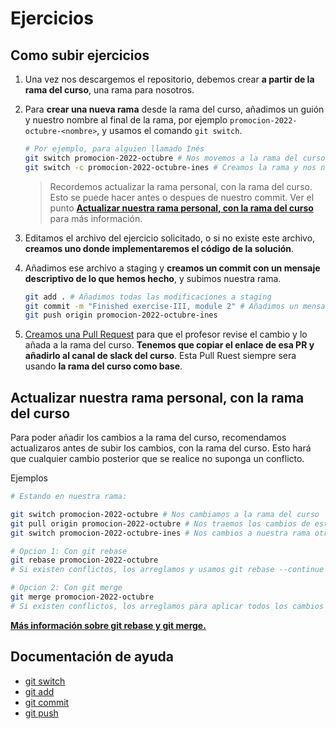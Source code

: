 # Ejercicios

## Como subir ejercicios

1. Una vez nos descargemos el repositorio, debemos crear **a partir de la rama del curso**, una rama para nosotros.
2. Para **crear una nueva rama** desde la rama del curso, añadimos un guión y nuestro nombre al final de la rama, por ejemplo `promocion-2022-octubre-<nombre>`, y usamos el comando `git switch`.

   ```bash
   # Por ejemplo, para alguien llamado Inés
   git switch promocion-2022-octubre # Nos movemos a la rama del curso.
   git switch -c promocion-2022-octubre-ines # Creamos la rama y nos novemos a ella.
   ```

   > Recordemos actualizar la rama personal, con la rama del curso. Esto se puede hacer antes o despues de nuestro commit. Ver el punto [**Actualizar nuestra rama personal, con la rama del curso**](#actualizar-nuestra-rama-personal-con-la-rama-del-curso) para más información.

3. Editamos el archivo del ejercicio solicitado, o si no existe este archivo, **creamos uno donde implementaremos el código de la solución**.
4. Añadimos ese archivo a staging y **creamos un commit con un mensaje descriptivo de lo que hemos hecho**, y subimos nuestra rama.

   ```bash
   git add . # Añadimos todas las modificaciones a staging
   git commit -m "Finished exercise-III, module 2" # Añadimos un mensaje descriptivo
   git push origin promocion-2022-octubre-ines
   ```

5. [Creamos una Pull Request](https://docs.github.com/es/pull-requests/collaborating-with-pull-requests/proposing-changes-to-your-work-with-pull-requests/creating-a-pull-request) para que el profesor revise el cambio y lo añada a la rama del curso. **Tenemos que copiar el enlace de esa PR y añadirlo al canal de slack del curso**. Esta Pull Ruest siempre sera usando **la rama del curso como base**.

## Actualizar nuestra rama personal, con la rama del curso

Para poder añadir los cambios a la rama del curso, recomendamos actualizaros antes de subir los cambios, con la rama del curso. Esto hará que cualquier cambio posterior que se realice no suponga un conflicto.

Ejemplos

```bash
# Estando en nuestra rama:

git switch promocion-2022-octubre # Nos cambiamos a la rama del curso
git pull origin promocion-2022-octubre # Nos traemos los cambios de esta rama
git switch promocion-2022-octubre-ines # Nos cambios a nuestra rama otra vez

# Opcion 1: Con git rebase
git rebase promocion-2022-octubre
# Si existen conflictos, los arreglamos y usamos git rebase --continue para aplicar todos los cambios de la rama del curso

# Opcion 2: Con git merge
git merge promocion-2022-octubre
# Si existen conflictos, los arreglamos para aplicar todos los cambios de la rama del curso
```

[**Más información sobre git rebase y git merge.**](https://www.freecodecamp.org/espanol/news/la-guia-definitiva-para-git-merge-y-git-rebase/)

## Documentación de ayuda

- [git switch](https://git-scm.com/docs/git-switch)
- [git add](https://git-scm.com/docs/git-add)
- [git commit](https://git-scm.com/docs/git-commit)
- [git push](https://git-scm.com/docs/git-push)
